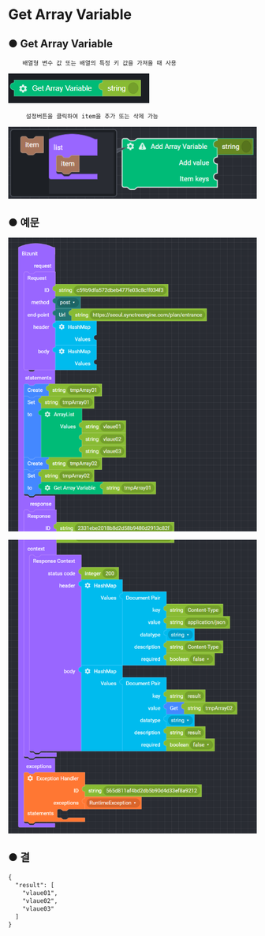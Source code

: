 # Get Array Variable

## ● Get Array Variable

        배열형 변수 값 또는 배열의 특정 키 값을 가져올 때 사용

![](../../.gitbook/assets/image%20%28112%29.png)

         설정버튼을 클릭하여 item을 추가 또는 삭제 가능

![](../../.gitbook/assets/image%20%2857%29.png)

## ● 예문

![](../../.gitbook/assets/image%20%2878%29.png)

![](../../.gitbook/assets/image%20%2876%29.png)

## ● 결

```text
{
  "result": [
    "vlaue01",
    "vlaue02",
    "vlaue03"
  ]
}
```

